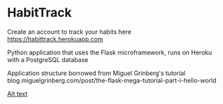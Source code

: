 # HabitTrack

Create an account to track your habits here
https://habittrack.herokuapp.com

Python application that uses the Flask microframework,
runs on Heroku with a PostgreSQL database

Application structure borrowed from Miguel Grinberg's tutorial
blog.miguelgrinberg.com/post/the-flask-mega-tutorial-part-i-hello-world

[Alt text](pics/habittrack1.jpg?raw=true "Logged In")
